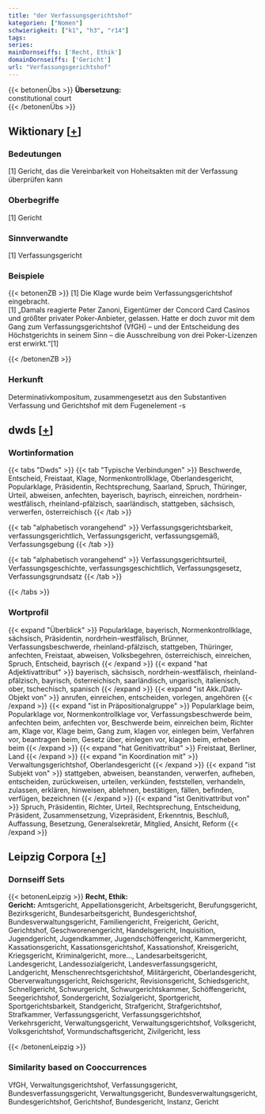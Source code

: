 ```yaml
---
title: "der Verfassungsgerichtshof"
kategorien: ["Nomen"]
schwierigkeit: ["k1", "h3", "r14"]
tags:
series:
mainDornseiffs: ['Recht, Ethik']
domainDornseiffs: ['Gericht']
url: "Verfassungsgerichtshof"
---
```


{{< betonenÜbs >}}
**Übersetzung:**  
constitutional court  
{{< /betonenÜbs >}}

## Wiktionary [[+](https://de.wiktionary.org/wiki/Verfassungsgerichtshof)]

### Bedeutungen
[1] Gericht, das die Vereinbarkeit von Hoheitsakten mit der Verfassung überprüfen kann  

### Oberbegriffe
[1] Gericht  

### Sinnverwandte
[1] Verfassungsgericht  

### Beispiele
{{< betonenZB >}}
[1] Die Klage wurde beim Verfassungsgerichtshof eingebracht.  
[1] „Damals reagierte Peter Zanoni, Eigentümer der Concord Card Casinos und größter privater Poker-Anbieter, gelassen. Hatte er doch zuvor mit dem Gang zum Verfassungsgerichtshof (VfGH) – und der Entscheidung des Höchstgerichts in seinem Sinn – die Ausschreibung von drei Poker-Lizenzen erst erwirkt.“[1]  

{{< /betonenZB >}}
### Herkunft
Determinativkompositum, zusammengesetzt aus den Substantiven Verfassung und Gerichtshof mit dem Fugenelement -s  



## dwds [[+](https://www.dwds.de/wb/Verfassungsgerichtshof)]

### Wortinformation
{{< tabs "Dwds" >}}
{{< tab "Typische Verbindungen" >}}
Beschwerde, Entscheid, Freistaat, Klage, Normenkontrollklage, Oberlandesgericht, Popularklage, Präsidentin, Rechtsprechung, Saarland, Spruch, Thüringer, Urteil, abweisen, anfechten, bayerisch, bayrisch, einreichen, nordrhein-westfälisch, rheinland-pfälzisch, saarländisch, stattgeben, sächsisch, verwerfen, österreichisch
{{< /tab >}}

{{< tab "alphabetisch vorangehend" >}}
Verfassungsgerichtsbarkeit, verfassungsgerichtlich, Verfassungsgericht, verfassungsgemäß, Verfassungsgebung
{{< /tab >}}

{{< tab "alphabetisch vorangehend" >}}
Verfassungsgerichtsurteil, Verfassungsgeschichte, verfassungsgeschichtlich, Verfassungsgesetz, Verfassungsgrundsatz
{{< /tab >}}

{{< /tabs >}}

### Wortprofil
{{< expand "Überblick" >}} Popularklage, bayerisch, Normenkontrollklage, sächsisch, Präsidentin, nordrhein-westfälisch, Brünner, Verfassungsbeschwerde, rheinland-pfälzisch, stattgeben, Thüringer, anfechten, Freistaat, abweisen, Volksbegehren, österreichisch, einreichen, Spruch, Entscheid, bayrisch {{< /expand >}}
{{< expand "hat Adjektivattribut" >}} bayerisch, sächsisch, nordrhein-westfälisch, rheinland-pfälzisch, bayrisch, österreichisch, saarländisch, ungarisch, italienisch, ober, tschechisch, spanisch {{< /expand >}}
{{< expand "ist Akk./Dativ-Objekt von" >}} anrufen, einreichen, entscheiden, vorlegen, angehören {{< /expand >}}
{{< expand "ist in Präpositionalgruppe" >}} Popularklage beim, Popularklage vor, Normenkontrollklage vor, Verfassungsbeschwerde beim, anfechten beim, anfechten vor, Beschwerde beim, einreichen beim, Richter am, Klage vor, Klage beim, Gang zum, klagen vor, einlegen beim, Verfahren vor, beantragen beim, Gesetz über, einlegen vor, klagen beim, erheben beim {{< /expand >}}
{{< expand "hat Genitivattribut" >}} Freistaat, Berliner, Land {{< /expand >}}
{{< expand "in Koordination mit" >}} Verwaltungsgerichtshof, Oberlandesgericht {{< /expand >}}
{{< expand "ist Subjekt von" >}} stattgeben, abweisen, beanstanden, verwerfen, aufheben, entscheiden, zurückweisen, urteilen, verkünden, feststellen, verhandeln, zulassen, erklären, hinweisen, ablehnen, bestätigen, fällen, befinden, verfügen, bezeichnen {{< /expand >}}
{{< expand "ist Genitivattribut von" >}} Spruch, Präsidentin, Richter, Urteil, Rechtsprechung, Entscheidung, Präsident, Zusammensetzung, Vizepräsident, Erkenntnis, Beschluß, Auffassung, Besetzung, Generalsekretär, Mitglied, Ansicht, Reform {{< /expand >}}

## Leipzig Corpora [[+](https://corpora.uni-leipzig.de/en/res?word=Verfassungsgerichtshof&corpusId=deu_newscrawl-public_2018)]

### Dornseiff Sets
{{< betonenLeipzig >}}
**Recht, Ethik:**  
**Gericht:** Amtsgericht, Appellationsgericht, Arbeitsgericht, Berufungsgericht, Bezirksgericht, Bundesarbeitsgericht, Bundesgerichtshof, Bundesverwaltungsgericht, Familiengericht, Freigericht, Gericht, Gerichtshof, Geschworenengericht, Handelsgericht, Inquisition, Jugendgericht, Jugendkammer, Jugendschöffengericht, Kammergericht, Kassationsgericht, Kassationsgerichtshof, Kassationshof, Kreisgericht, Kriegsgericht, Kriminalgericht, more..., Landesarbeitsgericht, Landesgericht, Landessozialgericht, Landesverfassungsgericht, Landgericht, Menschenrechtsgerichtshof, Militärgericht, Oberlandesgericht, Oberverwaltungsgericht, Reichsgericht, Revisionsgericht, Schiedsgericht, Schnellgericht, Schwurgericht, Schwurgerichtskammer, Schöffengericht, Seegerichtshof, Sondergericht, Sozialgericht, Sportgericht, Sportgerichtsbarkeit, Standgericht, Strafgericht, Strafgerichtshof, Strafkammer, Verfassungsgericht, Verfassungsgerichtshof, Verkehrsgericht, Verwaltungsgericht, Verwaltungsgerichtshof, Volksgericht, Volksgerichtshof, Vormundschaftsgericht, Zivilgericht, less  

{{< /betonenLeipzig >}}

### Similarity based on Cooccurrences
VfGH, Verwaltungsgerichtshof, Verfassungsgericht, Bundesverfassungsgericht, Verwaltungsgericht, Bundesverwaltungsgericht, Bundesgerichtshof, Gerichtshof, Bundesgericht, Instanz, Gericht


